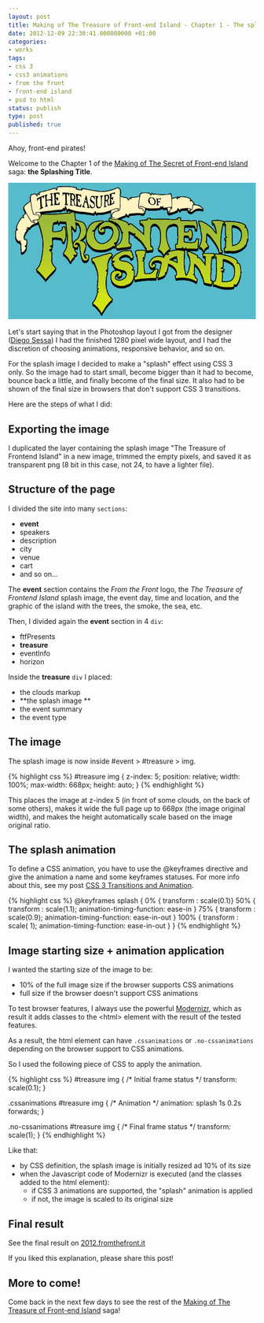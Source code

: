 ```yaml
---
layout: post
title: Making of The Treasure of Front-end Island - Chapter 1 - The splashing title
date: 2012-12-09 22:30:41.000000000 +01:00
categories:
- works
tags:
- css 3
- css3 animations
- from the front
- front-end island
- psd to html
status: publish
type: post
published: true
---
```

Ahoy, front-end pirates!

Welcome to the Chapter 1 of the [Making of The Secret of Front-end Island](http://www.andreaverlicchi.eu/making-of-the-secret-of-front-end-island-chapter-1-splashing-title/) saga: **the Splashing Title**.

![](/assets/logo_tofel.jpg "Splash image: the Treasure of Frontend Island")

Let's start saying that in the Photoshop layout I got from the designer ([Diego Sessa](http://www.linkedin.com/in/diegosessa "Diego")) I had the finished 1280 pixel wide layout, and I had the discretion of choosing animations, responsive behavior, and so on.

For the splash image I decided to make a "splash" effect using CSS 3 only. So the image had to start small, become bigger than it had to become, bounce back a little, and finally become of the final size. It also had to be shown of the final size in browsers that don't support CSS 3 transitions.

Here are the steps of what I did:

## Exporting the image

I duplicated the layer containing the splash image "The Treasure of Frontend Island" in a new image, trimmed the empty pixels, and saved it as transparent png (8 bit in this case, not 24, to have a lighter file).

## Structure of the page

I divided the site into many `sections`:

*   **event**
*   speakers
*   description
*   city
*   venue
*   cart
*   and so on...

The **event** section contains the _From the Front_ logo, the _The Treasure of Frontend Island_ splash image, the event day, time and location, and the graphic of the island with the trees, the smoke, the sea, etc.

Then, I divided again the **event** section in 4 `div`:

*   ftfPresents
*   **treasure**
*   eventInfo
*   horizon

Inside the **treasure** `div` I placed:

*   the clouds markup
*   **the splash image **
*   the event summary
*   the event type

## The image

The splash image is now inside #event > #treasure > img.

{% highlight css %}
#treasure img {
	z-index: 5;
	position: relative;
	width: 100%;
	max-width: 668px;
	height: auto;
}
{% endhighlight %}

This places the image at z-index 5 (in front of some clouds, on the back of some others), makes it wide the full page up to 668px (the image original width), and makes the height automatically scale based on the image original ratio.

## The splash animation

To define a CSS animation, you have to use the @keyframes directive and give the animation a name and some keyframes statuses. For more info about this, see my post [CSS 3 Transitions and Animation](http://www.andreaverlicchi.eu/css-3-transitions-and-animation-graceful-degradation-with-jquery/ "CSS 3 Transitions and Animation + graceful degradation with jQuery").

{% highlight css %}
@keyframes splash {
	0%   { transform : scale(0.1)}
	50%  { transform : scale(1.1); animation-timing-function: ease-in }
	75%  { transform : scale(0.9); animation-timing-function: ease-in-out }
	100% { transform : scale(  1); animation-timing-function: ease-in-out }
}
{% endhighlight %}

## Image starting size + animation application

I wanted the starting size of the image to be:

*   10% of the full image size if the browser supports CSS animations
*   full size if the browser doesn't support CSS animations

To test browser features, I always use the powerful [Modernizr](http://modernizr.com "Modernizr web site"), which as result it adds classes to the &lt;html&gt; element with the result of the tested features.

As a result, the html element can have `.cssanimations` or `.no-cssanimations` depending on the browser support to CSS animations.

So I used the following piece of CSS to apply the animation.

{% highlight css %}
#treasure img {
	/* Initial frame status */
	transform: scale(0.1);
}

.cssanimations #treasure img {
	/* Animation */
	animation: splash 1s 0.2s forwards;
}

.no-cssanimations #treasure img {
	/* Final frame status */
	transform: scale(1);
}
{% endhighlight %}

Like that:

*   by CSS definition, the splash image is initially resized ad 10% of its size
*   when the Javascript code of Modernizr is executed (and the classes added to the html element):
    *   if CSS 3 animations are supported, the "splash" animation is applied
    *   if not, the image is scaled to its original size

## Final result

See the final result on [2012.fromthefront.it](http://2012.fromthefront.it "From the Front 2012 conference site")

If you liked this explanation, please share this post!

## More to come!

Come back in the next few days to see the rest of the [Making of The Treasure of Front-end Island](http://www.andreaverlicchi.eu/making-of-the-treasure-of-front-end-island/) saga!